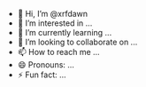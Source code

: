 - 👋 Hi, I’m @xrfdawn
- 👀 I’m interested in ...
- 🌱 I’m currently learning ...
- 💞️ I’m looking to collaborate on ...
- 📫 How to reach me ...
- 😄 Pronouns: ...
- ⚡ Fun fact: ...

<!---
xrfdawn/xrfdawn is a ✨ special ✨ repository because its `README.md` (this file) appears on your GitHub profile.
You can click the Preview link to take a look at your changes.
--->
